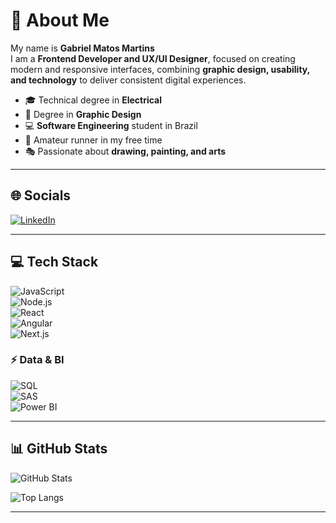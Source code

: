 # 👋 About Me

My name is **Gabriel Matos Martins**  
I am a **Frontend Developer and UX/UI Designer**, focused on creating modern and responsive interfaces, combining **graphic design, usability, and technology** to deliver consistent digital experiences.  

- 🎓 Technical degree in **Electrical**  
- 🎨 Degree in **Graphic Design**  
- 💻 **Software Engineering** student in Brazil  
- 🏃 Amateur runner in my free time  
- 🎭 Passionate about **drawing, painting, and arts**  

---

## 🌐 Socials
[![LinkedIn](https://img.shields.io/badge/LinkedIn-blue?logo=linkedin&logoColor=white)](https://www.linkedin.com/in/gabriel-matos-172583170/)

---

## 💻 Tech Stack
![JavaScript](https://img.shields.io/badge/javascript-%23323330.svg?logo=javascript&logoColor=%23F7DF1E&style=for-the-badge)  
![Node.js](https://img.shields.io/badge/node.js-43853D.svg?logo=node.js&logoColor=white&style=for-the-badge)  
![React](https://img.shields.io/badge/react-%2320232a.svg?logo=react&logoColor=%2361DAFB&style=for-the-badge)  
![Angular](https://img.shields.io/badge/angular-%23DD0031.svg?logo=angular&logoColor=white&style=for-the-badge)  
![Next.js](https://img.shields.io/badge/next.js-000000.svg?logo=next.js&logoColor=white&style=for-the-badge)  

### ⚡ Data & BI  
![SQL](https://img.shields.io/badge/sql-4479A1.svg?logo=postgresql&logoColor=white&style=for-the-badge)  
![SAS](https://img.shields.io/badge/sas-1A6DBB.svg?logo=sas&logoColor=white&style=for-the-badge)  
![Power BI](https://img.shields.io/badge/powerbi-F2C811.svg?logo=powerbi&logoColor=black&style=for-the-badge)  

---

## 📊 GitHub Stats
![GitHub Stats](https://github-readme-stats.vercel.app/api?username=gabrielmatosmartins&show_icons=true&theme=radical)  

![Top Langs](https://github-readme-stats.vercel.app/api/top-langs/?username=gabrielmatosmartins&layout=compact&theme=radical)

---


